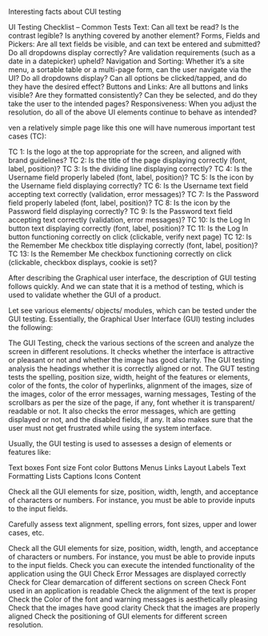 Interesting facts about CUI testing

UI Testing Checklist – Common Tests
Text: Can all text be read? Is the contrast legible? Is anything covered by another element?
Forms, Fields and Pickers: Are all text fields be visible, and can text be entered and submitted? Do all dropdowns display correctly? Are validation requirements (such as a date in a datepicker) upheld?
Navigation and Sorting: Whether it’s a site menu, a sortable table or a multi-page form, can the user navigate via the UI? Do all dropdowns display? Can all options be clicked/tapped, and do they have the desired effect? 
Buttons and Links: Are all buttons and links visible? Are they formatted consistently? Can they be selected, and do they take the user to the intended pages?
Responsiveness: When you adjust the resolution, do all of the above UI elements continue to behave as intended?

ven a relatively simple page like this one will have numerous important test cases (TC):

TC 1: Is the logo at the top appropriate for the screen, and aligned with brand guidelines?
TC 2: Is the title of the page displaying correctly (font, label, position)?
TC 3: Is the dividing line displaying correctly? 
TC 4: Is the Username field properly labeled (font, label, position)?
TC 5: Is the icon by the Username field displaying correctly?
TC 6: Is the Username text field accepting text correctly (validation, error messages)?
TC 7: Is the Password field properly labeled (font, label, position)?
TC 8: Is the icon by the Password field displaying correctly?
TC 9: Is the Password text field accepting text correctly (validation, error messages)?
TC 10: Is the Log In button text displaying correctly (font, label, position)?
TC 11: Is the Log In button functioning correctly on click (clickable, verify next page)
TC 12: Is the Remember Me checkbox title displaying correctly (font, label, position)?
TC 13: Is the Remember Me checkbox functioning correctly on click (clickable, checkbox displays, cookie is set)?

After describing the Graphical user interface, the description of GUI testing follows quickly. And we can state that it is a method of testing, which is used to validate whether the GUI of a product.

Let see various elements/ objects/ modules, which can be tested under the GUI testing. Essentially, the Graphical User Interface (GUI) testing includes the following:

The GUI Testing, check the various sections of the screen and analyze the screen in different resolutions.
It checks whether the interface is attractive or pleasant or not and whether the image has good clarity.
The GUI testing analysis the headings whether it is correctly aligned or not.
The GUT testing tests the spelling, position size, width, height of the features or elements, color of the fonts, the color of hyperlinks, alignment of the images, size of the images, color of the error messages, warning messages,
Testing of the scrollbars as per the size of the page, if any, font whether it is transparent/ readable or not.
It also checks the error messages, which are getting displayed or not, and the disabled fields, if any.
It also makes sure that the user must not get frustrated while using the system interface.

Usually, the GUI testing is used to assesses a design of elements or features like:

Text boxes
Font size
Font color
Buttons
Menus
Links
Layout
Labels
Text Formatting
Lists
Captions
Icons
Content

Check all the GUI elements for size, position, width, length, and acceptance of characters or numbers. For instance, you must be able to provide inputs to the input fields.

Carefully assess text alignment, spelling errors, font sizes, upper and lower cases, etc.

Check all the GUI elements for size, position, width, length, and acceptance of characters or numbers. For instance, you must be able to provide inputs to the input fields.
Check you can execute the intended functionality of the application using the GUI
Check Error Messages are displayed correctly
Check for Clear demarcation of different sections on screen
Check Font used in an application is readable
Check the alignment of the text is proper
Check the Color of the font and warning messages is aesthetically pleasing
Check that the images have good clarity
Check that the images are properly aligned
Check the positioning of GUI elements for different screen resolution.
